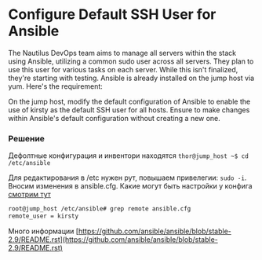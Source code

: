 # Configure Default SSH User for Ansible

The Nautilus DevOps team aims to manage all servers within the stack using Ansible, utilizing a common sudo user across all servers. They plan to use this user for various tasks on each server. While this isn't finalized, they're starting with testing. Ansible is already installed on the jump host via yum. Here's the requirement:


On the jump host, modify the default configuration of Ansible to enable the use of kirsty as the default SSH user for all hosts. Ensure to make changes within Ansible's default configuration without creating a new one.

### Решение

Дефолтные конфигурация и инвентори находятся `thor@jump_host ~$ cd /etc/ansible`

Для редактирования в /etc нужен рут, повышаем привелегии: `sudo -i`. Вносим изменения в ansible.cfg. Какие могут быть настройки у конфига [смотрим тут](https://github.com/ansible/ansible/blob/stable-2.9/examples/ansible.cfg)

```bash
root@jump_host /etc/ansible# grep remote ansible.cfg 
remote_user = kirsty
```

Много информации [https://github.com/ansible/ansible/blob/stable-2.9/README.rst](https://github.com/ansible/ansible/blob/stable-2.9/README.rst)



